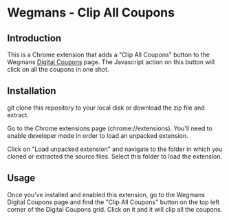 # Wegmans - Clip All Coupons

## Introduction

This is a Chrome extension that adds a "Clip All Coupons" button to the Wegmans [Digital Coupons](https://shop.wegmans.com/shop/coupons) page. The Javascript action on this button will click on all the coupons in one shot.

## Installation

git clone this repository to your local disk or download the zip file and extract.

Go to the Chrome extensions page (chrome://extensions). You'll need to enable developer mode in order to load an unpacked extension.

Click on "Load unpacked extension" and navigate to the folder in which you cloned or extracted the source files. Select this folder to load the extension.

## Usage

Once you've installed and enabled this extension, go to the Wegmans Digital Coupons page and find the "Clip All Coupons" button on the top left corner of the Digital Coupons grid. Click on it and it will clip all the coupons.
